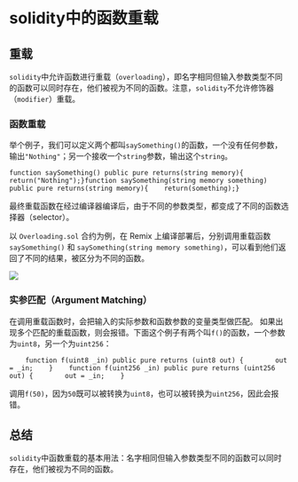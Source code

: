 # solidity中的函数重载



重载
--

`solidity`中允许函数进行重载（`overloading`），即名字相同但输入参数类型不同的函数可以同时存在，他们被视为不同的函数。注意，`solidity`不允许修饰器（`modifier`）重载。

### 函数重载

举个例子，我们可以定义两个都叫`saySomething()`的函数，一个没有任何参数，输出`"Nothing"`；另一个接收一个`string`参数，输出这个`string`。

    function saySomething() public pure returns(string memory){    return("Nothing");}function saySomething(string memory something) public pure returns(string memory){    return(something);}

最终重载函数在经过编译器编译后，由于不同的参数类型，都变成了不同的函数选择器（selector）。

以 `Overloading.sol` 合约为例，在 Remix 上编译部署后，分别调用重载函数 `saySomething()` 和 `saySomething(string memory something)`，可以看到他们返回了不同的结果，被区分为不同的函数。

![](https://z374q654zv.feishu.cn/space/api/box/stream/download/asynccode/?code=YzM2YmYxYWVhOWFkOTg2YjhmNmUyNzEwNTY3YjJkZTJfUVZ6S2xIbTViMkdyZ3FJVGl6SmxTVGR5MTRrNGRVdUNfVG9rZW46Ym94Y25yeFlKOEF1YW85VVY4ZFVzdW1qZEpnXzE2NzE5NjYyNzE6MTY3MTk2OTg3MV9WNA)

### 实参匹配（Argument Matching）

在调用重载函数时，会把输入的实际参数和函数参数的变量类型做匹配。 如果出现多个匹配的重载函数，则会报错。下面这个例子有两个叫`f()`的函数，一个参数为`uint8`，另一个为`uint256`：

        function f(uint8 _in) public pure returns (uint8 out) {        out = _in;    }    function f(uint256 _in) public pure returns (uint256 out) {        out = _in;    }

调用`f(50)`，因为`50`既可以被转换为`uint8`，也可以被转换为`uint256`，因此会报错。

总结
--

`solidity`中函数重载的基本用法：名字相同但输入参数类型不同的函数可以同时存在，他们被视为不同的函数。
